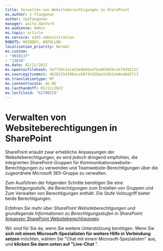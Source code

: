 ```yaml
---
title: Verwalten von Websiteberechtigungen in SharePoint
ms.author: v-ftangonan
author: IpeTangonan
manager: anita.danford
ms.audience: Admin
ms.topic: article
ms.service: o365-administration
ROBOTS: NOINDEX, NOFOLLOW
localization_priority: Normal
ms.custom:
- "9010137"
- "15630"
ms.date: 02/11/2022
ms.openlocfilehash: 3e7739c1e1a53e4b85e47ba66502bce579392122
ms.sourcegitcommit: 4628225d398aca58f43d2bba31d61da0eddd5713
ms.translationtype: MT
ms.contentlocale: de-DE
ms.lasthandoff: 02/12/2022
ms.locfileid: "62790215"
---
```

# <a name="managing-site-permission-in-sharepoint"></a>Verwalten von Websiteberechtigungen in SharePoint

SharePoint erlaubt zwar erhebliche Anpassungen der Websiteberechtigungen, es wird jedoch dringend empfohlen, die integrierten SharePoint-Gruppen für Kommunikationswebsite-Berechtigungen zu verwenden und Teamwebsite-Berechtigungen über die zugeordnete Microsoft 365-Gruppe zu verwalten.

Zum Ausführen der folgenden Schritte benötigen Sie eine Berechtigungsstufe, die Berechtigungen zum Erstellen von Gruppen und Zum Verwalten von Berechtigungen enthält. Die Stufe Vollzugriff bietet beide Berechtigungen.

*Erfahren Sie mehr über SharePoint Websiteberechtigungen und grundlegende Informationen zu Berechtigungsstufen in SharePoint:*
[Anpassen SharePoint Websiteberechtigungen](https://docs.microsoft.com/sharepoint/customize-sharepoint-site-permissions)

Wir sind für Sie da, wenn Sie weitere Unterstützung benötigen. Wenn Sie **sich mit einem Microsoft-Spezialisten für weitere Hilfe in Verbindung setzen** möchten, wählen Sie "Chat mit einem Microsoft-Spezialisten" aus, und **klicken Sie dann unten auf "Live-Chat** ".
